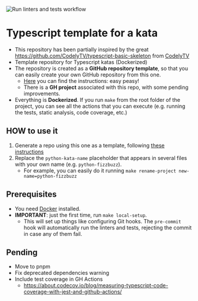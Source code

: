 ![Run linters and tests workflow](https://github.com/islomar/typescript-kata-template/actions/workflows/run-linters-and-tests.yml/badge.svg)

# Typescript template for a kata

- This repository has been partially inspired by the great https://github.com/CodelyTV/typescript-basic-skeleton from [CodelyTV](https://github.com/CodelyTV) 
- Template repository for Typescript katas (Dockerized)
- The repository is created as a **GitHub repository template**, so that you can easily create your own GitHub repository from this one.
    - [Here](https://docs.github.com/en/repositories/creating-and-managing-repositories/creating-a-repository-from-a-template#creating-a-repository-from-a-template) you can find the instructions: easy peasy!
    - There is a **GH project** associated with this repo, with some pending improvements.
- Everything is **Dockerized**. If you run `make` from the root folder of the project, you can see all the actions that you can execute (e.g. running the tests, static analysis, code coverage, etc.)


## HOW to use it
1. Generate a repo using this one as a template, following [these instructions](https://docs.github.com/en/repositories/creating-and-managing-repositories/creating-a-repository-from-a-template#creating-a-repository-from-a-template)
2. Replace the `python-kata-name` placeholder that appears in several files with your own name (e.g. `python-fizzbuzz`).
    - For example, you can easily do it running `make rename-project new-name=python-fizzbuzz`

## Prerequisites
- You need [Docker](https://docs.docker.com/get-docker/) installed.
- **IMPORTANT**: just the first time, run `make local-setup`.
    - This will set up things like configuring Git hooks. The `pre-commit` hook will automatically run the linters and tests, rejecting the commit in case any of them fail.


## Pending
- Move to pnpm
- Fix deprecated dependencies warning
- Include test coverage in GH Actions
  - https://about.codecov.io/blog/measuring-typescript-code-coverage-with-jest-and-github-actions/